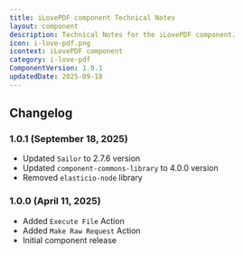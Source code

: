 ```yaml
---
title: iLovePDF component Technical Notes
layout: component
description: Technical Notes for the iLovePDF component.
icon: i-love-pdf.png
icontext: iLovePDF component
category: i-love-pdf
ComponentVersion: 1.0.1
updatedDate: 2025-09-18
---
```


## Changelog

### 1.0.1 (September 18, 2025)

* Updated `Sailor` to 2.7.6 version
* Updated `component-commons-library` to 4.0.0 version
* Removed `elasticio-node` library

### 1.0.0 (April 11, 2025)

* Added `Execute File` Action
* Added `Make Raw Request` Action
* Initial component release